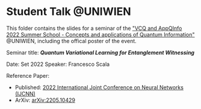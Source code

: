 # Student Talk @UNIWIEN
This folder contains the slides for a seminar of the ["VCQ and AppQInfo 2022 Summer School - Concepts and applications of Quantum Information"](https://vcq.quantum.at/summer-school-2022/) @UNIWIEN, including the offical poster of the event.

Seminar title: ***Quantum Variational Learning for Entanglement Witnessing***

Date: Set 2022
Speaker: Francesco Scala 

Reference Paper: 
- Published: [2022 International Joint Conference on Neural Networks (IJCNN)](https://ieeexplore.ieee.org/iel7/9891857/9889787/09892080.pdf)
- ArXiv: [arXiv:2205.10429](https://arxiv.org/abs/2205.10429)

